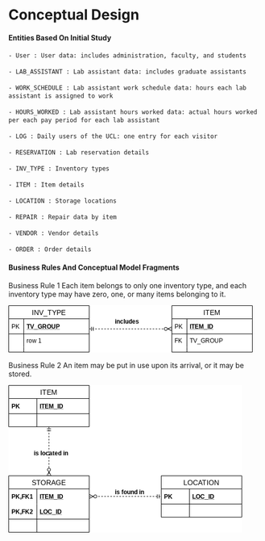 # Conceptual Design

#### Entities Based On Initial Study

    - User : User data: includes administration, faculty, and students

    - LAB_ASSISTANT : Lab assistant data: includes graduate assistants

    - WORK_SCHEDULE : Lab assistant work schedule data: hours each lab assistant is assigned to work

    - HOURS_WORKED : Lab assistant hours worked data: actual hours worked per each pay period for each lab assistant

    - LOG : Daily users of the UCL: one entry for each visitor

    - RESERVATION : Lab reservation details

    - INV_TYPE : Inventory types

    - ITEM : Item details

    - LOCATION : Storage locations

    - REPAIR : Repair data by item

    - VENDOR : Vendor details

    - ORDER : Order details

#### Business Rules And Conceptual Model Fragments

Business Rule 1 Each item belongs to only one inventory type, and each inventory type
may have zero, one, or many items belonging to it.

![](./inventory_item_erd.png)

Business Rule 2 An item may be put in use upon its arrival, or it may be stored.

![](./item_storage_location.png)
